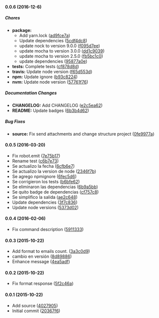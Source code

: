 #### 0.0.6 (2016-12-6)

##### Chores

* **package:**
  * Add yarn.lock ([ad9fce7a](https://github.com/lgaticaq/hubot-hesidohackeado/commit/ad9fce7a4afdad7d60e3c5a744217cf7c38037cf))
  * Update dependencies ([5cdf4dc8](https://github.com/lgaticaq/hubot-hesidohackeado/commit/5cdf4dc81a11517206196351617d68b4ca843e23))
  * update nock to version 9.0.0 ([f095d7ee](https://github.com/lgaticaq/hubot-hesidohackeado/commit/f095d7ee433fcc5c3bd350c7ada65a2953e023bc))
  * update mocha to version 3.0.0 ([dd1c9039](https://github.com/lgaticaq/hubot-hesidohackeado/commit/dd1c903928f28c2939fc972604cb24590ce004d7))
  * update mocha to version 2.5.0 ([fb5bc1c0](https://github.com/lgaticaq/hubot-hesidohackeado/commit/fb5bc1c0120a9568710a02bad74dae5558bfd5cf))
  * update dependencies ([95877a0e](https://github.com/lgaticaq/hubot-hesidohackeado/commit/95877a0edd192a166b6fdc29eccebef84fa3d82e))
* **tests:** Complete tests ([cf878d8d](https://github.com/lgaticaq/hubot-hesidohackeado/commit/cf878d8d38c324c47af8e4f802cc9ecf791c0994))
* **travis:** Update node version ([f65d553d](https://github.com/lgaticaq/hubot-hesidohackeado/commit/f65d553dbb37e8ceedc86d3e35aedc2730120225))
* **npm:** Update ignore ([b93c8224](https://github.com/lgaticaq/hubot-hesidohackeado/commit/b93c82247d1b500488384db4e1a0c96deba8fe97))
* **nvm:** Update node version ([57761f76](https://github.com/lgaticaq/hubot-hesidohackeado/commit/57761f76b95aaebac42fabb29d77620d5b51b84a))

##### Documentation Changes

* **CHANGELOG:** Add CHANGELOG ([e2c5ea62](https://github.com/lgaticaq/hubot-hesidohackeado/commit/e2c5ea625f37441b43f9b04fd5edfbd95de7ff54))
* **README:** Update badges ([6b3b4d62](https://github.com/lgaticaq/hubot-hesidohackeado/commit/6b3b4d6214eff4c22003dfa9fccbfd1f9ae73c8f))

##### Bug Fixes

* **source:** Fix send attachments and change structure project ([0fe9977a](https://github.com/lgaticaq/hubot-hesidohackeado/commit/0fe9977a4a13718231b08e673fe080e18eddc078))

#### 0.0.5 (2016-03-20)

* Fix robot.emit ([7e75b17](https://github.com/lgaticaq/hubot-hesidohackeado/commit/7e75b17))
* Rename test ([c6b7e73](https://github.com/lgaticaq/hubot-hesidohackeado/commit/c6b7e73))
* Se actualizo la fecha ([6cfb6e7](https://github.com/lgaticaq/hubot-hesidohackeado/commit/6cfb6e7))
* Se actualizo la version de node ([2346f7b](https://github.com/lgaticaq/hubot-hesidohackeado/commit/2346f7b))
* Se agrego npmignore ([6fec5d6](https://github.com/lgaticaq/hubot-hesidohackeado/commit/6fec5d6))
* Se corrigieron los tests ([b6bfe62](https://github.com/lgaticaq/hubot-hesidohackeado/commit/b6bfe62))
* Se eliminaron las dependencias ([6b9a5bb](https://github.com/lgaticaq/hubot-hesidohackeado/commit/6b9a5bb))
* Se quito badge de dependencias ([cf757c8](https://github.com/lgaticaq/hubot-hesidohackeado/commit/cf757c8))
* Se simplifico la salida ([ae2c648](https://github.com/lgaticaq/hubot-hesidohackeado/commit/ae2c648))
* Update dependencies ([3f7c836](https://github.com/lgaticaq/hubot-hesidohackeado/commit/3f7c836))
* Update node versions ([5373d02](https://github.com/lgaticaq/hubot-hesidohackeado/commit/5373d02))

#### 0.0.4 (2016-02-06)

* Fix command description ([5911333](https://github.com/lgaticaq/hubot-hesidohackeado/commit/5911333))

#### 0.0.3 (2015-10-22)

* Add format to emails count. ([3a3c0d9](https://github.com/lgaticaq/hubot-hesidohackeado/commit/3a3c0d9))
* cambio en versión ([8d89886](https://github.com/lgaticaq/hubot-hesidohackeado/commit/8d89886))
* Enhance message ([4ea5adf](https://github.com/lgaticaq/hubot-hesidohackeado/commit/4ea5adf))

#### 0.0.2 (2015-10-22)

* Fix format response ([5f2c46a](https://github.com/lgaticaq/hubot-hesidohackeado/commit/5f2c46a))

#### 0.0.1 (2015-10-22)

* Add source ([4027905](https://github.com/lgaticaq/hubot-hesidohackeado/commit/4027905))
* Initial commit ([20367f6](https://github.com/lgaticaq/hubot-hesidohackeado/commit/20367f6))
